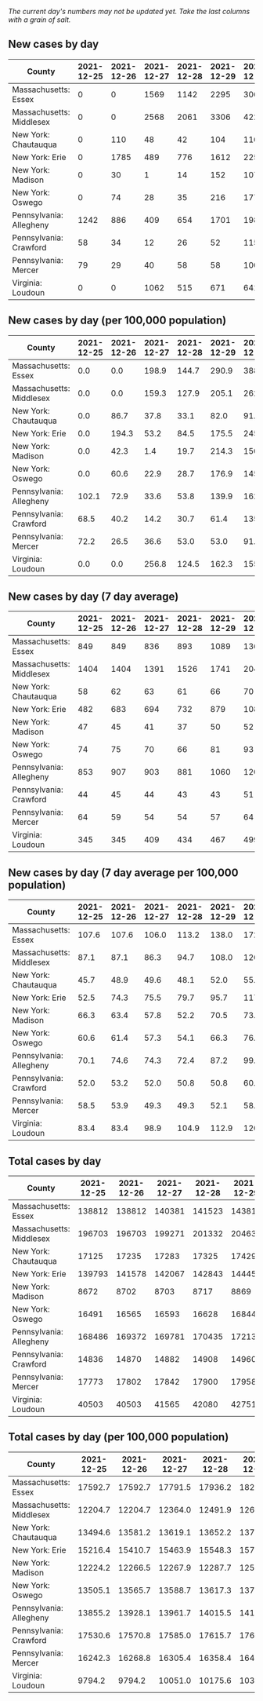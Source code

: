_The current day's numbers may not be updated yet. Take the last columns with a grain of salt._
## New cases by day

| County | 2021-12-25 | 2021-12-26 | 2021-12-27 | 2021-12-28 | 2021-12-29 | 2021-12-30 | 2021-12-31 |
| --- | --- | --- | --- | --- | --- | --- | --- |
| Massachusetts: Essex | 0 | 0 | 1569 | 1142 | 2295 | 3063 |  |
| Massachusetts: Middlesex | 0 | 0 | 2568 | 2061 | 3306 | 4227 |  |
| New York: Chautauqua | 0 | 110 | 48 | 42 | 104 | 116 |  |
| New York: Erie | 0 | 1785 | 489 | 776 | 1612 | 2252 |  |
| New York: Madison | 0 | 30 | 1 | 14 | 152 | 107 |  |
| New York: Oswego | 0 | 74 | 28 | 35 | 216 | 177 |  |
| Pennsylvania: Allegheny | 1242 | 886 | 409 | 654 | 1701 | 1980 | 2220 |
| Pennsylvania: Crawford | 58 | 34 | 12 | 26 | 52 | 115 | 80 |
| Pennsylvania: Mercer | 79 | 29 | 40 | 58 | 58 | 100 | 97 |
| Virginia: Loudoun | 0 | 0 | 1062 | 515 | 671 | 641 | 1215 |

## New cases by day (per 100,000 population)

| County | 2021-12-25 | 2021-12-26 | 2021-12-27 | 2021-12-28 | 2021-12-29 | 2021-12-30 | 2021-12-31 |
| --- | --- | --- | --- | --- | --- | --- | --- |
| Massachusetts: Essex | 0.0 | 0.0 | 198.9 | 144.7 | 290.9 | 388.2 |  |
| Massachusetts: Middlesex | 0.0 | 0.0 | 159.3 | 127.9 | 205.1 | 262.3 |  |
| New York: Chautauqua | 0.0 | 86.7 | 37.8 | 33.1 | 82.0 | 91.4 |  |
| New York: Erie | 0.0 | 194.3 | 53.2 | 84.5 | 175.5 | 245.1 |  |
| New York: Madison | 0.0 | 42.3 | 1.4 | 19.7 | 214.3 | 150.8 |  |
| New York: Oswego | 0.0 | 60.6 | 22.9 | 28.7 | 176.9 | 145.0 |  |
| Pennsylvania: Allegheny | 102.1 | 72.9 | 33.6 | 53.8 | 139.9 | 162.8 | 182.6 |
| Pennsylvania: Crawford | 68.5 | 40.2 | 14.2 | 30.7 | 61.4 | 135.9 | 94.5 |
| Pennsylvania: Mercer | 72.2 | 26.5 | 36.6 | 53.0 | 53.0 | 91.4 | 88.6 |
| Virginia: Loudoun | 0.0 | 0.0 | 256.8 | 124.5 | 162.3 | 155.0 | 293.8 |

## New cases by day (7 day average)

| County | 2021-12-25 | 2021-12-26 | 2021-12-27 | 2021-12-28 | 2021-12-29 | 2021-12-30 | 2021-12-31 |
| --- | --- | --- | --- | --- | --- | --- | --- |
| Massachusetts: Essex | 849 | 849 | 836 | 893 | 1089 | 1361 |  |
| Massachusetts: Middlesex | 1404 | 1404 | 1391 | 1526 | 1741 | 2046 |  |
| New York: Chautauqua | 58 | 62 | 63 | 61 | 66 | 70 |  |
| New York: Erie | 482 | 683 | 694 | 732 | 879 | 1083 |  |
| New York: Madison | 47 | 45 | 41 | 37 | 50 | 52 |  |
| New York: Oswego | 74 | 75 | 70 | 66 | 81 | 93 |  |
| Pennsylvania: Allegheny | 853 | 907 | 903 | 881 | 1060 | 1208 | 1299 |
| Pennsylvania: Crawford | 44 | 45 | 44 | 43 | 43 | 51 | 54 |
| Pennsylvania: Mercer | 64 | 59 | 54 | 54 | 57 | 64 | 66 |
| Virginia: Loudoun | 345 | 345 | 409 | 434 | 467 | 499 | 586 |

## New cases by day (7 day average per 100,000 population)

| County | 2021-12-25 | 2021-12-26 | 2021-12-27 | 2021-12-28 | 2021-12-29 | 2021-12-30 | 2021-12-31 |
| --- | --- | --- | --- | --- | --- | --- | --- |
| Massachusetts: Essex | 107.6 | 107.6 | 106.0 | 113.2 | 138.0 | 172.5 |  |
| Massachusetts: Middlesex | 87.1 | 87.1 | 86.3 | 94.7 | 108.0 | 126.9 |  |
| New York: Chautauqua | 45.7 | 48.9 | 49.6 | 48.1 | 52.0 | 55.2 |  |
| New York: Erie | 52.5 | 74.3 | 75.5 | 79.7 | 95.7 | 117.9 |  |
| New York: Madison | 66.3 | 63.4 | 57.8 | 52.2 | 70.5 | 73.3 |  |
| New York: Oswego | 60.6 | 61.4 | 57.3 | 54.1 | 66.3 | 76.2 |  |
| Pennsylvania: Allegheny | 70.1 | 74.6 | 74.3 | 72.4 | 87.2 | 99.3 | 106.8 |
| Pennsylvania: Crawford | 52.0 | 53.2 | 52.0 | 50.8 | 50.8 | 60.3 | 63.8 |
| Pennsylvania: Mercer | 58.5 | 53.9 | 49.3 | 49.3 | 52.1 | 58.5 | 60.3 |
| Virginia: Loudoun | 83.4 | 83.4 | 98.9 | 104.9 | 112.9 | 120.7 | 141.7 |

## Total cases by day

| County | 2021-12-25 | 2021-12-26 | 2021-12-27 | 2021-12-28 | 2021-12-29 | 2021-12-30 | 2021-12-31 |
| --- | --- | --- | --- | --- | --- | --- | --- |
| Massachusetts: Essex | 138812 | 138812 | 140381 | 141523 | 143818 | 146881 |  |
| Massachusetts: Middlesex | 196703 | 196703 | 199271 | 201332 | 204638 | 208865 |  |
| New York: Chautauqua | 17125 | 17235 | 17283 | 17325 | 17429 | 17545 |  |
| New York: Erie | 139793 | 141578 | 142067 | 142843 | 144455 | 146707 |  |
| New York: Madison | 8672 | 8702 | 8703 | 8717 | 8869 | 8976 |  |
| New York: Oswego | 16491 | 16565 | 16593 | 16628 | 16844 | 17021 |  |
| Pennsylvania: Allegheny | 168486 | 169372 | 169781 | 170435 | 172136 | 174116 | 176336 |
| Pennsylvania: Crawford | 14836 | 14870 | 14882 | 14908 | 14960 | 15075 | 15155 |
| Pennsylvania: Mercer | 17773 | 17802 | 17842 | 17900 | 17958 | 18058 | 18155 |
| Virginia: Loudoun | 40503 | 40503 | 41565 | 42080 | 42751 | 43392 | 44607 |

## Total cases by day (per 100,000 population)

| County | 2021-12-25 | 2021-12-26 | 2021-12-27 | 2021-12-28 | 2021-12-29 | 2021-12-30 | 2021-12-31 |
| --- | --- | --- | --- | --- | --- | --- | --- |
| Massachusetts: Essex | 17592.7 | 17592.7 | 17791.5 | 17936.2 | 18227.1 | 18615.3 |  |
| Massachusetts: Middlesex | 12204.7 | 12204.7 | 12364.0 | 12491.9 | 12697.0 | 12959.3 |  |
| New York: Chautauqua | 13494.6 | 13581.2 | 13619.1 | 13652.2 | 13734.1 | 13825.5 |  |
| New York: Erie | 15216.4 | 15410.7 | 15463.9 | 15548.3 | 15723.8 | 15968.9 |  |
| New York: Madison | 12224.2 | 12266.5 | 12267.9 | 12287.7 | 12501.9 | 12652.8 |  |
| New York: Oswego | 13505.1 | 13565.7 | 13588.7 | 13617.3 | 13794.2 | 13939.2 |  |
| Pennsylvania: Allegheny | 13855.2 | 13928.1 | 13961.7 | 14015.5 | 14155.4 | 14318.2 | 14500.8 |
| Pennsylvania: Crawford | 17530.6 | 17570.8 | 17585.0 | 17615.7 | 17677.2 | 17813.0 | 17907.6 |
| Pennsylvania: Mercer | 16242.3 | 16268.8 | 16305.4 | 16358.4 | 16411.4 | 16502.8 | 16591.4 |
| Virginia: Loudoun | 9794.2 | 9794.2 | 10051.0 | 10175.6 | 10337.8 | 10492.8 | 10786.6 |

